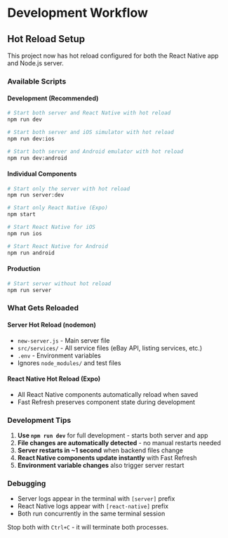 # Development Workflow

## Hot Reload Setup

This project now has hot reload configured for both the React Native app and Node.js server.

### Available Scripts

#### Development (Recommended)
```bash
# Start both server and React Native with hot reload
npm run dev

# Start both server and iOS simulator with hot reload
npm run dev:ios

# Start both server and Android emulator with hot reload
npm run dev:android
```

#### Individual Components
```bash
# Start only the server with hot reload
npm run server:dev

# Start only React Native (Expo)
npm start

# Start React Native for iOS
npm run ios

# Start React Native for Android
npm run android
```

#### Production
```bash
# Start server without hot reload
npm run server
```

### What Gets Reloaded

#### Server Hot Reload (nodemon)
- `new-server.js` - Main server file
- `src/services/` - All service files (eBay API, listing services, etc.)
- `.env` - Environment variables
- Ignores `node_modules/` and test files

#### React Native Hot Reload (Expo)
- All React Native components automatically reload when saved
- Fast Refresh preserves component state during development

### Development Tips

1. **Use `npm run dev`** for full development - starts both server and app
2. **File changes are automatically detected** - no manual restarts needed
3. **Server restarts in ~1 second** when backend files change
4. **React Native components update instantly** with Fast Refresh
5. **Environment variable changes** also trigger server restart

### Debugging

- Server logs appear in the terminal with `[server]` prefix
- React Native logs appear with `[react-native]` prefix  
- Both run concurrently in the same terminal session

Stop both with `Ctrl+C` - it will terminate both processes.